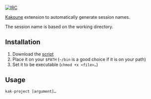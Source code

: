 [![IRC][IRC Badge]][IRC]

[Kakoune][] extension to automatically generate session names.

The session name is based on the working directory.

Installation
------------

1. Download the [script](bin/kak-project)
2. Place it on your `$PATH` (`~/bin` is a good choice if it is on your path)
3. Set it to be executable (`chmod +x <file>…`)

Usage
-----

```
kak-project [argument]…
```

[Kakoune]: http://kakoune.org
[IRC]: https://webchat.freenode.net?channels=kakoune
[IRC Badge]: https://img.shields.io/badge/IRC-%23kakoune-blue.svg
